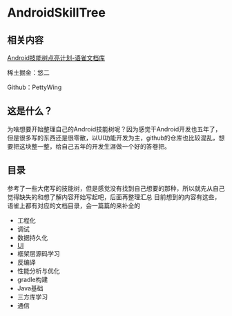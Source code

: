 # AndroidSkillTree
## 相关内容
[Android技能树点亮计划-语雀文档库](https://www.yuque.com/youer-ycy0r/xx8eue/tx33l9)

稀土掘金：悠二

Github：PettyWing

## 这是什么？
为啥想要开始整理自己的Android技能树呢？因为感觉干Android开发也五年了，但是很多写的东西还是很零散，以UI功能开发为主，github的仓库也比较混乱，想要把这块整一整，给自己五年的开发生涯做一个好的答卷把。

## 目录
参考了一些大佬写的技能树，但是感觉没有找到自己想要的那种，所以就先从自己觉得缺失的和想了解内容开始写起吧，后面再整理汇总
目前想到的内容有这些，语雀上都有对应的文档目录，会一篇篇的来补全的
* 工程化
* 调试
* 数据持久化
* [UI](https://github.com/PettyWing/androidUI)
* 框架层源码学习
* 反编译
* 性能分析与优化
* gradle构建
* Java基础
* 三方库学习
* 通信
